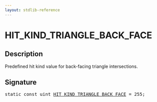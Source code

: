 ```yaml
---
layout: stdlib-reference
---
```


# HIT_KIND_TRIANGLE_BACK_FACE

## Description

Predefined hit kind value for back-facing triangle intersections.


## Signature
<pre>
<span class='code_keyword'>static</span> <span class='code_keyword'>const</span> <span class="code_keyword">uint</span> <a href="hit_kind_triangle_back_face-01245679abcdefgijklnopq.html" class="code_var">HIT_KIND_TRIANGLE_BACK_FACE</a> = 255;
</pre>


